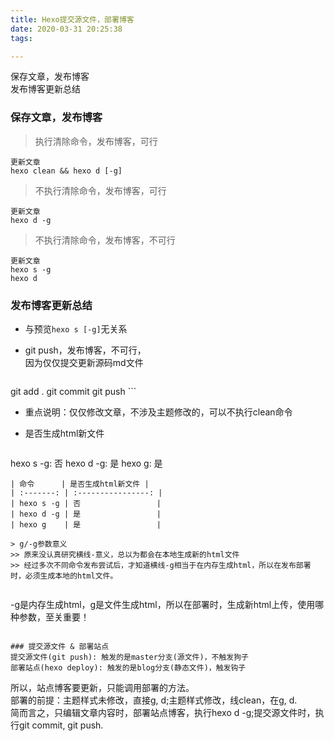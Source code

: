 ```yaml
---
title: Hexo提交源文件，部署博客
date: 2020-03-31 20:25:38
tags:

---
```


保存文章，发布博客  
发布博客更新总结
<!--more-->
### 保存文章，发布博客
> 执行清除命令，发布博客，可行

```
更新文章
hexo clean && hexo d [-g]
```

> 不执行清除命令，发布博客，可行

```
更新文章
hexo d -g
```

> 不执行清除命令，发布博客，不可行

```
更新文章
hexo s -g
hexo d
```

### 发布博客更新总结

* 与预览`hexo s [-g]`无关系
* git push，发布博客，不可行，  
因为仅仅提交更新源码md文件

	```
git add .
git commit
git push
	```
* 重点说明：仅仅修改文章，不涉及主题修改的，可以不执行clean命令
* 是否生成html新文件

	```
hexo s -g: 否
hexo d -g: 是
hexo g: 是
```
| 命令      | 是否生成html新文件 |
| :-------: | :----------------: |
| hexo s -g | 否                 |
| hexo d -g | 是                 |
| hexo g    | 是                 |

> g/-g参数意义
>> 原来没认真研究横线-意义，总以为都会在本地生成新的html文件  
>> 经过多次不同命令发布尝试后，才知道横线-g相当于在内存生成html，所以在发布部署时，必须生成本地的html文件。  


```
-g是内存生成html，g是文件生成html，所以在部署时，生成新html上传，使用哪种参数，至关重要！
```

### 提交源文件 & 部署站点
提交源文件(git push): 触发的是master分支(源文件)，不触发狗子  
部署站点(hexo deploy): 触发的是blog分支(静态文件)，触发钩子

```
所以，站点博客要更新，只能调用部署的方法。  
部署的前提：主题样式未修改，直接g, d;主题样式修改，线clean，在g, d.  
简而言之，只编辑文章内容时，部署站点博客，执行hexo d -g;提交源文件时，执行git commit, git push.
```
